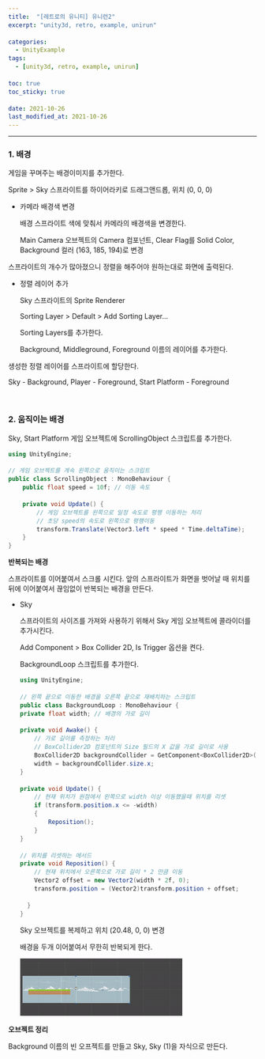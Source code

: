 ```yaml
---
title:  "[레트로의 유니티] 유니런2"
excerpt: "unity3d, retro, example, unirun"

categories:
  - UnityExample
tags:
  - [unity3d, retro, example, unirun]

toc: true
toc_sticky: true
 
date: 2021-10-26 
last_modified_at: 2021-10-26
---  
```


***

### 1. 배경  

게임을 꾸며주는 배경이미지를 추가한다.  

Sprite > Sky 스프라이트를 하이어라키로 드래그앤드롭, 위치 (0, 0, 0)  

* 카메라 배경색 변경  

  배경 스프라이트 색에 맞춰서 카메라의 배경색을 변경한다.  

  Main Camera 오브젝트의 Camera 컴포넌트, Clear Flag를 Solid Color, Background 컬러 (163, 185, 194)로 변경


스프라이트의 개수가 많아졌으니 정렬을 해주어야 원하는대로 화면에 출력된다.  

* 정렬 레이어 추가  

  Sky 스프라이트의 Sprite Renderer  

  Sorting Layer > Default > Add Sorting Layer...  

  Sorting Layers를 추가한다.  

  Background, Middleground, Foreground 이름의 레이어를 추가한다.  


생성한 정렬 레이어를 스프라이트에 할당한다.  

Sky - Background, Player - Foreground, Start Platform - Foreground  

<br/>

### 2. 움직이는 배경  

Sky, Start Platform 게임 오브젝트에 ScrollingObject 스크립트를 추가한다.  

```c#
using UnityEngine;

// 게임 오브젝트를 계속 왼쪽으로 움직이는 스크립트
public class ScrollingObject : MonoBehaviour {
    public float speed = 10f; // 이동 속도

    private void Update() {
        // 게임 오브젝트를 왼쪽으로 일정 속도로 평행 이동하는 처리
        // 초당 speed의 속도로 왼쪽으로 평행이동  
        transform.Translate(Vector3.left * speed * Time.deltaTime);
    }
}
```

**반복되는 배경**  

스프라이트를 이어붙여서 스크롤 시킨다. 앞의 스프라이트가 화면을 벗어날 때 위치를 뒤에 이어붙여서 끊임없이 반복되는 배경을 만든다.  

* Sky  

  스프라이트의 사이즈를 가져와 사용하기 위해서 Sky 게임 오브젝트에 콜라이더를 추가시킨다.  

  Add Component > Box Collider 2D, Is Trigger 옵션을 켠다.  

  BackgroundLoop 스크립트를 추가한다.  

  ```c#
  using UnityEngine;

  // 왼쪽 끝으로 이동한 배경을 오른쪽 끝으로 재배치하는 스크립트
  public class BackgroundLoop : MonoBehaviour {
  private float width; // 배경의 가로 길이

  private void Awake() {
      // 가로 길이를 측정하는 처리
      // BoxCollider2D 컴포넌트의 Size 필드의 X 값을 가로 길이로 사용
      BoxCollider2D backgroundCollider = GetComponent<BoxCollider2D>();
      width = backgroundCollider.size.x;
  }

  private void Update() {
      // 현재 위치가 원점에서 왼쪽으로 width 이상 이동했을때 위치를 리셋
      if (transform.position.x <= -width)
      {
          Reposition();
      }
  }

  // 위치를 리셋하는 메서드
  private void Reposition() {
      // 현재 위치에서 오른쪽으로 가로 길이 * 2 만큼 이동
      Vector2 offset = new Vector2(width * 2f, 0);
      transform.position = (Vector2)transform.position + offset;
        
    }
  }
  ```

  Sky 오브젝트를 복제하고 위치 (20.48, 0, 0) 변경  

  배경을 두개 이어붙여서 무한히 반복되게 한다.  

  ![scroll](/assets/images/20211026_Posting/4.gif)


**오브젝트 정리**  

Background 이름의 빈 오프젝트를 만들고 Sky, Sky (1)을 자식으로 만든다.  
